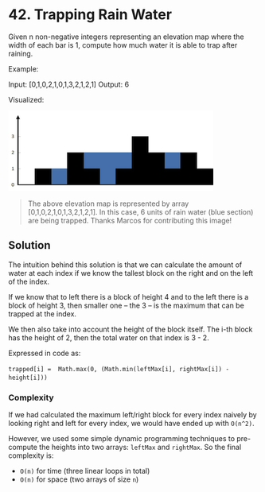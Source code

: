 # 42. Trapping Rain Water

Given n non-negative integers representing an elevation map where the width of each bar is 1, compute how much water it is able to trap after raining.

Example:

Input: [0,1,0,2,1,0,1,3,2,1,2,1]
Output: 6

Visualized:

![](rainwatertrap.png)

>  The above elevation map is represented by array [0,1,0,2,1,0,1,3,2,1,2,1]. In this case, 6 units of rain water (blue section) are being trapped. Thanks Marcos for contributing this image!

## Solution

The intuition behind this solution is that we can calculate the amount of water at each index if we know the tallest block on the right and on the left of the index.

If we know that to left there is a block of height 4 and to the left there is a block of height 3, then smaller one – the 3 – is the maximum that can be trapped at the index.

We then also take into account the height of the block itself. The i-th block has the height of 2, then the total water on that index is 3 - 2.

Expressed in code as:

`trapped[i] =  Math.max(0, (Math.min(leftMax[i], rightMax[i]) - height[i]))`

### Complexity

If we had calculated the maximum left/right block for every index naively by looking right and left for every index, we would have ended up with `O(n^2)`.

However, we used some simple dynamic programming techniques to pre-compute the heights into two arrays: `leftMax` and `rightMax`. So the final complexity is:
- `O(n)` for time (three linear loops in total)
- `O(n)` for space (two arrays of size `n`)
